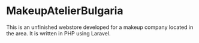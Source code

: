 # MakeupAtelierBulgaria
This is an unfinished webstore developed for a makeup company located in the area. It is written in PHP using Laravel.
